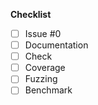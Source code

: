 **Checklist**

-  [ ] Issue #0
-  [ ] Documentation
-  [ ] Check
-  [ ] Coverage
-  [ ] Fuzzing
-  [ ] Benchmark
